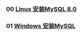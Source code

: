### 00 [Linux 安装MySQL 8.0](obsidian://open?vault=%E7%AC%94%E8%AE%B0&file=%E5%AD%A6%E4%B9%A0%E5%BF%83%E5%BE%97%2F%E6%95%B0%E6%8D%AE%E5%BA%93%E5%AD%A6%E4%B9%A0%2F01%20MySQL%2F00%20%E5%90%AF%E5%8A%A8%2F01%20Linux%20%E5%AE%89%E8%A3%85MySQL)
### 01 [Windows 安装MySQL]()
